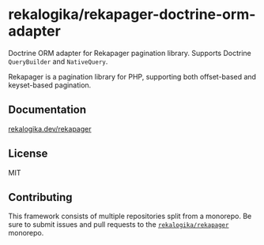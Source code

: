# rekalogika/rekapager-doctrine-orm-adapter

Doctrine ORM adapter for Rekapager pagination library. Supports Doctrine
`QueryBuilder` and `NativeQuery`.

Rekapager is a pagination library for PHP, supporting both offset-based and
keyset-based pagination.

## Documentation

[rekalogika.dev/rekapager](https://rekalogika.dev/rekapager)

## License

MIT

## Contributing

This framework consists of multiple repositories split from a monorepo. Be
sure to submit issues and pull requests to the
[`rekalogika/rekapager`](https://github.com/rekalogika/rekapager) monorepo.